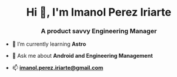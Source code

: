 
<h1 align="center">Hi 👋, I'm Imanol Perez Iriarte</h1>
<h3 align="center">A product savvy Engineering Manager</h3>

- 🌱 I’m currently learning **Astro**

- 💬 Ask me about **Android and Engineering Management**
- 📫 **imanol.perez.iriarte@gmail.com**



